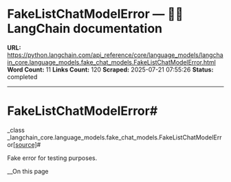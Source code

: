 # FakeListChatModelError — 🦜🔗 LangChain  documentation

**URL:** https://python.langchain.com/api_reference/core/language_models/langchain_core.language_models.fake_chat_models.FakeListChatModelError.html
**Word Count:** 11
**Links Count:** 120
**Scraped:** 2025-07-21 07:55:26
**Status:** completed

---

# FakeListChatModelError\#

_class _langchain\_core.language\_models.fake\_chat\_models.FakeListChatModelError[\[source\]](https://python.langchain.com/api_reference/_modules/langchain_core/language_models/fake_chat_models.html#FakeListChatModelError)\#     

Fake error for testing purposes.

__On this page